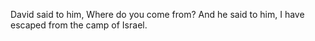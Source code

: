 David said to him, Where do you come from? And he said to him, I have escaped from the camp of Israel.
